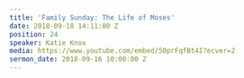 ```yaml
---
title: 'Family Sunday: The Life of Moses'
date: 2018-09-18 14:11:00 Z
position: 24
speaker: Katie Knox
media: https://www.youtube.com/embed/50prFqfBt4I?ecver=2
sermon_date: 2018-09-16 10:00:00 Z
---
```


